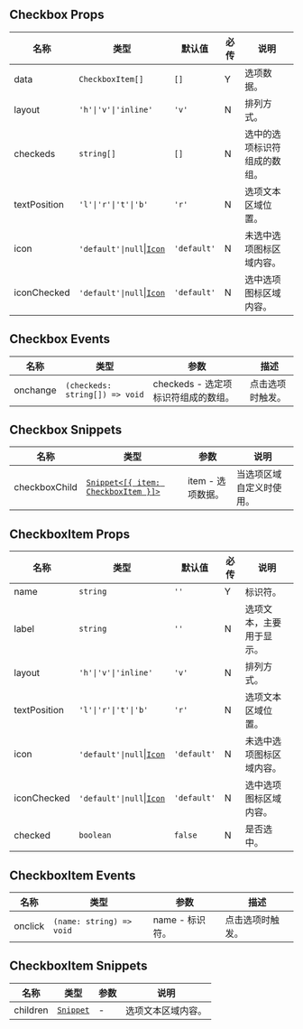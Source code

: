 ## Checkbox Props

| 名称         | 类型                                                                         | 默认值      | 必传 | 说明                         |
| ------------ | ---------------------------------------------------------------------------- | ----------- | ---- | ---------------------------- |
| data         | `CheckboxItem[]`                                                             | `[]`        | Y    | 选项数据。                   |
| layout       | `'h'\|'v'\|'inline'`                                                         | `'v'`       | N    | 排列方式。                   |
| checkeds     | `string[]`                                                                   | `[]`        | N    | 选中的选项标识符组成的数组。 |
| textPosition | `'l'\|'r'\|'t'\|'b'`                                                         | `'r'`       | N    | 选项文本区域位置。           |
| icon         | `'default'\|null`\|[`Icon`](https://stdf.design/#/components?nav=icon&tab=1) | `'default'` | N    | 未选中选项图标区域内容。     |
| iconChecked  | `'default'\|null`\|[`Icon`](https://stdf.design/#/components?nav=icon&tab=1) | `'default'` | N    | 选中选项图标区域内容。       |

## Checkbox Events

| 名称     | 类型                           | 参数                                | 描述             |
| -------- | ------------------------------ | ----------------------------------- | ---------------- |
| onchange | `(checkeds: string[]) => void` | checkeds - 选定项标识符组成的数组。 | 点击选项时触发。 |

## Checkbox Snippets

| 名称          | 类型                                                                                          | 参数              | 说明                     |
| ------------- | --------------------------------------------------------------------------------------------- | ----------------- | ------------------------ |
| checkboxChild | [`Snippet<[{ item: CheckboxItem }]>`](https://svelte.dev/docs/svelte/snippet#Typing-snippets) | item - 选项数据。 | 当选项区域自定义时使用。 |

## CheckboxItem Props

| 名称         | 类型                                                                         | 默认值      | 必传 | 说明                     |
| ------------ | ---------------------------------------------------------------------------- | ----------- | ---- | ------------------------ |
| name         | `string`                                                                     | `''`        | Y    | 标识符。                 |
| label        | `string`                                                                     | `''`        | N    | 选项文本，主要用于显示。 |
| layout       | `'h'\|'v'\|'inline'`                                                         | `'v'`       | N    | 排列方式。               |
| textPosition | `'l'\|'r'\|'t'\|'b'`                                                         | `'r'`       | N    | 选项文本区域位置。       |
| icon         | `'default'\|null`\|[`Icon`](https://stdf.design/#/components?nav=icon&tab=1) | `'default'` | N    | 未选中选项图标区域内容。 |
| iconChecked  | `'default'\|null`\|[`Icon`](https://stdf.design/#/components?nav=icon&tab=1) | `'default'` | N    | 选中选项图标区域内容。   |
| checked      | `boolean`                                                                    | `false`     | N    | 是否选中。               |

## CheckboxItem Events

| 名称    | 类型                     | 参数            | 描述             |
| ------- | ------------------------ | --------------- | ---------------- |
| onclick | `(name: string) => void` | name - 标识符。 | 点击选项时触发。 |

## CheckboxItem Snippets

| 名称     | 类型                                                                | 参数 | 说明               |
| -------- | ------------------------------------------------------------------- | ---- | ------------------ |
| children | [`Snippet`](https://svelte.dev/docs/svelte/snippet#Typing-snippets) | -    | 选项文本区域内容。 |

